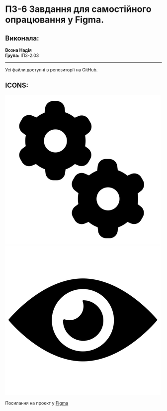 # ПЗ-6 Завдання для самостійного опрацювання у Figma.

## Виконала:
**Возна Надія**  
**Група:** ІПЗ-2.03

---
Усі файли доступні в репозиторії на GitHub.

## ICONS:
![1](https://github.com/nadyavozna/UX-UI-N.Vozna/blob/main/workshop_5/Frame%201.svg)
![2](https://github.com/nadyavozna/UX-UI-N.Vozna/blob/main/workshop_5/Frame%202.svg)

Посилання на проєкт у [Figma](https://www.figma.com/design/tGbbC6qJMAY5aK7A9GvNKY/2-icons?node-id=0-1&t=u2jcnxWXJq9KGsZW-1)

